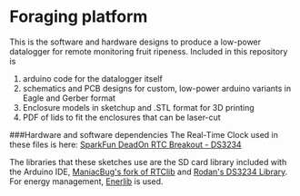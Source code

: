 # Foraging platform
This is the software and hardware designs to produce a low-power datalogger for remote monitoring fruit ripeness. Included in this repository is 

1. arduino code for the datalogger itself
2. schematics and PCB designs for custom, low-power arduino variants in  Eagle and Gerber format
3. Enclosure models in sketchup and .STL format for 3D printing
4. PDF of lids to fit the enclosures that can be laser-cut

###Hardware and software dependencies
The Real-Time Clock used in these files is here: [SparkFun DeadOn RTC Breakout - DS3234](https://www.sparkfun.com/products/10160)

The libraries that these sketches use are the SD card library included with the Arduino IDE, [ManiacBug's fork of RTClib](https://github.com/maniacbug/RTClib) and [Rodan's DS3234 Library](https://github.com/rodan/ds3234). For energy management, [Enerlib](http://playground.arduino.cc/Code/Enerlib) is used.